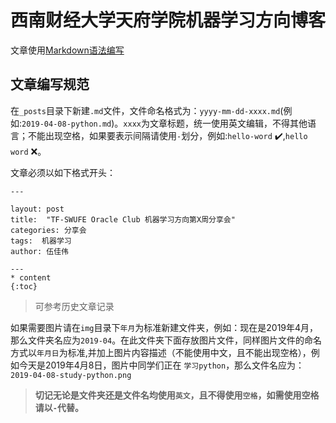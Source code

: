 # 西南财经大学天府学院机器学习方向博客

文章使用[Markdown语法编写](https://github.com/ChenQuan/README)

## 文章编写规范

在`_posts`目录下新建`.md`文件，文件命名格式为：`yyyy-mm-dd-xxxx.md`(例如:`2019-04-08-python.md`)。`xxxx`为文章标题，统一使用英文编辑，不得其他语言；不能出现空格，如果要表示间隔请使用`-`划分，例如:`hello-word` :heavy_check_mark:,`hello word` :x:。

文章必须以如下格式开头：

```
---

layout: post
title:  "TF-SWUFE Oracle Club 机器学习方向第X周分享会"
categories: 分享会
tags:  机器学习 
author: 伍佳伟

---
* content
{:toc}
```

> 可参考历史文章记录

如果需要图片请在`img`目录下`年月`为标准新建文件夹，例如：现在是2019年4月，那么文件夹名应为`2019-04`。在此文件夹下面存放图片文件，同样图片文件的命名方式以`年月日`为标准,并加上图片内容描述（不能使用中文，且不能出现空格），例如今天是2019年4月8日，图片中同学们正在 `学习python`，那么文件名应为：`2019-04-08-study-python.png`

> **切记无论是文件夹还是文件名均使用`英文`，且不得使用`空格`，如需使用空格请以`-`代替。**
